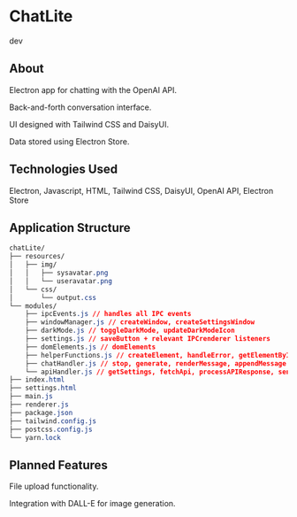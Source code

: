 # ChatLite

dev

## About

Electron app for chatting with the OpenAI API.

Back-and-forth conversation interface.

UI designed with Tailwind CSS and DaisyUI.

Data stored using Electron Store.

## Technologies Used

Electron, Javascript, HTML, Tailwind CSS, DaisyUI, OpenAI API, Electron Store

## Application Structure

```css
chatLite/
├── resources/
│   ├── img/
│   │   ├── sysavatar.png
│   │   └── useravatar.png
│   └── css/
│       └── output.css
└── modules/
    ├── ipcEvents.js // handles all IPC events
    ├── windowManager.js // createWindow, createSettingsWindow
    ├── darkMode.js // toggleDarkMode, updateDarkModeIcon
    ├── settings.js // saveButton + relevant IPCrenderer listeners
    ├── domElements.js // domElements
    ├── helperFunctions.js // createElement, handleError, getElementById, populateSettingsFields
    ├── chatHandler.js // stop, generate, renderMessage, appendMessage
    └── apiHandler.js // getSettings, fetchApi, processAPIResponse, sendMessageToAPI
├── index.html
├── settings.html
├── main.js
├── renderer.js
├── package.json
├── tailwind.config.js
├── postcss.config.js
└── yarn.lock
```

## Planned Features

File upload functionality.

Integration with DALL-E for image generation.
